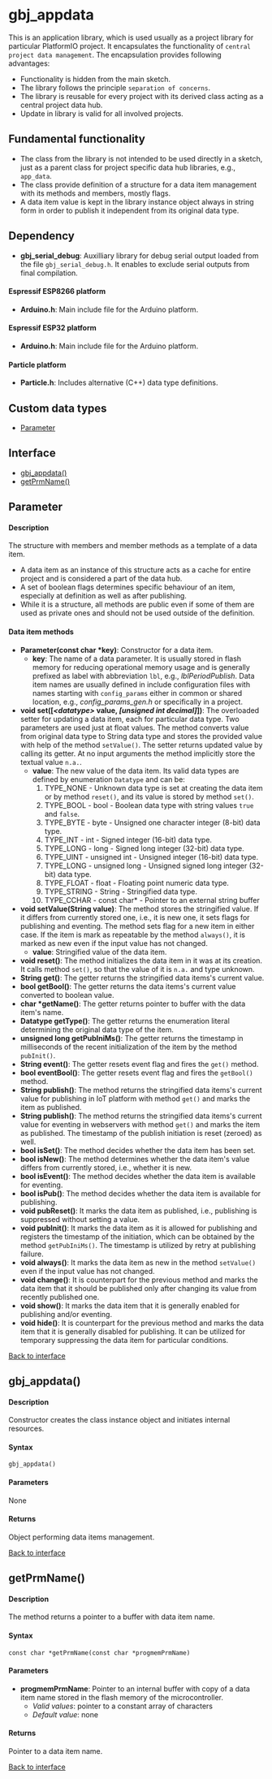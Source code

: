 <a id="library"></a>

# gbj\_appdata
This is an application library, which is used usually as a project library for particular PlatformIO project. It encapsulates the functionality of `central project data management`. The encapsulation provides following advantages:

* Functionality is hidden from the main sketch.
* The library follows the principle `separation of concerns`.
* The library is reusable for every project with its derived class acting as a central project data hub.
* Update in library is valid for all involved projects.


## Fundamental functionality
* The class from the library is not intended to be used directly in a sketch, just as a parent class for project specific data hub libraries, e.g., `app_data`.
* The class provide definition of a structure for a data item management with its methods and members, mostly flags.
* A data item value is kept in the library instance object always in string form in order to publish it independent from its original data type.


<a id="dependency"></a>

## Dependency
* **gbj\_serial\_debug**: Auxilliary library for debug serial output loaded from the file `gbj_serial_debug.h`. It enables to exclude serial outputs from final compilation.

#### Espressif ESP8266 platform
* **Arduino.h**: Main include file for the Arduino platform.

#### Espressif ESP32 platform
* **Arduino.h**: Main include file for the Arduino platform.

#### Particle platform
* **Particle.h**: Includes alternative (C++) data type definitions.


<a id="interface"></a>

## Custom data types
* [Parameter](#parameter)

## Interface

* [gbj_appdata()](#gbj_appdata)
* [getPrmName()](#getPrmName)


<a id="parameter"></a>

## Parameter

#### Description
The structure with members and member methods as a template of a data item.
* A data item as an instance of this structure acts as a cache for entire project and is considered a part of the data hub.
* A set of boolean flags determines specific behaviour of an item, especially at definition as well as after publishing.
* While it is a structure, all methods are public even if some of them are used as private ones and should not be used outside of the definition.

#### Data item methods
* **Parameter(const char *key)**: Constructor for a data item.
  * **key**: The name of a data parameter. It is usually stored in flash memory for reducing operational memory usage and is generally prefixed as label with abbreviation `lbl`, e.g., _lblPeriodPublish_. Data item names are usually defined in include configuration files with names starting with `config_params` either in common or shared location, e.g., _config\_params_gen.h_ or specifically in a project.
* **void set([_\<datatype\>_ value, _[unsigned int decimal]_])**: The overloaded setter for updating a data item, each for particular data type. Two parameters are used just at float values. The method converts value from original data type to String data type and stores the provided value with help of the method `setValue()`. The setter returns updated value by calling its getter. At no input arguments the method implicitly store the textual value `n.a.`.
  * **value**: The new value of the data item. Its valid data types are defined by enumeration `Datatype` and can be:
    1. TYPE_NONE - Unknown data type is set at creating the data item or by method `reset()`, and its value is stored by method `set()`.
    1. TYPE_BOOL - bool - Boolean data type with string values `true` and `false`.
    1. TYPE_BYTE - byte - Unsigned one character integer (8-bit) data type.
    1. TYPE_INT - int - Signed integer (16-bit) data type.
    1. TYPE_LONG - long - Signed long integer (32-bit) data type.
    1. TYPE_UINT - unsigned int - Unsigned integer (16-bit) data type.
    1. TYPE_LONG - unsigned long - Unsigned signed long integer (32-bit) data type.
    1. TYPE_FLOAT - float - Floating point numeric data type.
    1. TYPE_STRING - String - Stringified data type.
    1. TYPE_CCHAR - const char* - Pointer to an external string buffer
* **void setValue(String value)**: The method stores the stringified value. If it differs from currently stored one, i.e., it is new one, it sets flags for publishing and eventing. The method sets flag for a new item in either case. If the item is mark as repeatable by the method `always()`, it is marked as new even if the input value has not changed.
  * **value**: Stringified value of the data item.
* **void reset()**: The method initializes the data item in it was at its creation. It calls method `set()`, so that the value of it is `n.a.` and type unknown.
* **String get()**: The getter returns the stringified data items's current value.
* **bool getBool()**: The getter returns the data items's current value converted to boolean value.
* **char *getName()**: The getter returns pointer to buffer with the data item's name.
* **Datatype getType()**: The getter returns the enumeration literal determining the original data type of the item.
* **unsigned long getPubIniMs()**: The getter returns the timestamp in milliseconds of the recent initialization of the item by the method `pubInit()`.
* **String event()**: The getter resets event flag and fires the `get()` method.
* **bool eventBool()**: The getter resets event flag and fires the `getBool()` method.
* **String publish()**: The method returns the stringified data items's current value for publishing in IoT platform with method `get()` and marks the item as published.
* **String publish()**: The method returns the stringified data items's current value for eventing in webservers with method `get()` and marks the item as published. The timestamp of the publish initiation is reset (zeroed) as well.
* **bool isSet()**: The method decides whether the data item has been set.
* **bool isNew()**: The method determines whether the data item's value differs from currently stored, i.e., whether it is new.
* **bool isEvent()**: The method decides whether the data item is available for eventing.
* **bool isPub()**: The method decides whether the data item is available for publishing.
* **void pubReset()**: It marks the data item as published, i.e., publishing is suppressed without setting a value.
* **void pubInit()**: It marks the data item as it is allowed for publishing and registers the timestamp of the initiation, which can be obtained by the method `getPubIniMs()`. The timestamp is utilized by retry at publishing failure.
* **void always()**: It marks the data item as new in the method `setValue()` even if the input value has not changed.
* **void change()**: It is counterpart for the previous method and marks the data item that it should be published only after changing its value from recently published one.
* **void show()**: It marks the data item that it is generally enabled for publishing and/or eventing.
* **void hide()**: It is counterpart for the previous method and marks the data item that it is generally disabled for publishing. It can be utilized for temporary suppressing the data item for particular conditions.

[Back to interface](#interface)


<a id="gbj_appdata"></a>

## gbj_appdata()

#### Description
Constructor creates the class instance object and initiates internal resources.

#### Syntax
    gbj_appdata()

#### Parameters
None

#### Returns
Object performing data items management.

[Back to interface](#interface)


<a id="getPrmName"></a>

## getPrmName()

#### Description
The method returns a pointer to a buffer with data item name.

#### Syntax
    const char *getPrmName(const char *progmemPrmName)

#### Parameters
* **progmemPrmName**: Pointer to an internal buffer with copy of a data item name stored in the flash memory of the microcontroller.
  * *Valid values*: pointer to a constant array of characters
  * *Default value*: none

#### Returns
Pointer to a data item name.

[Back to interface](#interface)
